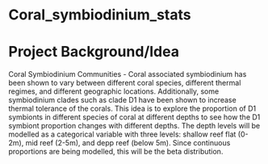 # Coral_symbiodinium_stats


# Project Background/Idea 

Coral Symbiodinium Communities - Coral associated symbiodinium has been shown to vary between different coral species, different thermal regimes, and different geographic locations. Additionally, some symbiodinium clades such as clade D1 have been shown to increase thermal tolerance of the corals. This idea is to explore the proportion of D1 symbionts in different species of coral at different depths to see how the D1  symbiont proportion changes with different depths. The depth levels will be modelled as a categorical variable with three levels: shallow reef flat (0-2m), mid reef (2-5m), and depp reef (below 5m). Since continuous proportions are being modelled, this will be the beta distribution.
